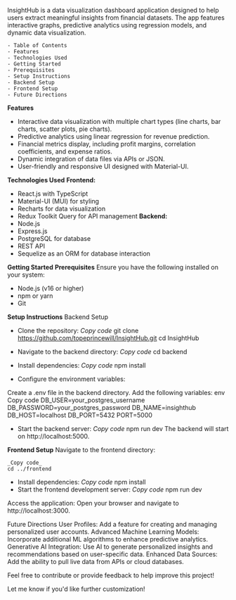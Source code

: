 InsightHub is a data visualization dashboard application designed to help users extract meaningful insights from financial datasets. The app features interactive graphs, 
predictive analytics using regression models, and dynamic data visualization.

    - Table of Contents
    - Features
    - Technologies Used
    - Getting Started
    - Prerequisites
    - Setup Instructions
    - Backend Setup
    - Frontend Setup
    - Future Directions
    
**Features**
- Interactive data visualization with multiple chart types (line charts, bar charts, scatter plots, pie charts).
- Predictive analytics using linear regression for revenue prediction.
- Financial metrics display, including profit margins, correlation coefficients, and expense ratios.
- Dynamic integration of data files via APIs or JSON.
- User-friendly and responsive UI designed with Material-UI.
  
**Technologies Used**
**Frontend:**
- React.js with TypeScript
- Material-UI (MUI) for styling
- Recharts for data visualization
- Redux Toolkit Query for API management
**Backend:**
- Node.js
- Express.js
- PostgreSQL for database
- REST API
- Sequelize as an ORM for database interaction
  
**Getting Started**
**Prerequisites**
Ensure you have the following installed on your system:

- Node.js (v16 or higher)
- npm or yarn
- Git
  
**Setup Instructions**
Backend Setup
- Clone the repository:
    _Copy code_
    git clone https://github.com/topeprincewill/InsightHub.git
    cd InsightHub
- Navigate to the backend directory:
  _Copy code_
  cd backend
  
- Install dependencies:
  _Copy code_
  npm install
  
- Configure the environment variables:

Create a .env file in the backend directory.
Add the following variables:
  env
  Copy code
  DB_USER=your_postgres_username
  DB_PASSWORD=your_postgres_password
  DB_NAME=insighthub
  DB_HOST=localhost
  DB_PORT=5432
  PORT=5000

- Start the backend server:
  _Copy code_
  npm run dev
  The backend will start on http://localhost:5000.

**Frontend Setup**
Navigate to the frontend directory:


    _Copy code_
    cd ../frontend
  - Install dependencies:
    _Copy code_
    npm install
  - Start the frontend development server:
    _Copy code_
    npm run dev
    
Access the application: Open your browser and navigate to http://localhost:3000.

Future Directions
User Profiles: Add a feature for creating and managing personalized user accounts.
Advanced Machine Learning Models: Incorporate additional ML algorithms to enhance predictive analytics.
Generative AI Integration: Use AI to generate personalized insights and recommendations based on user-specific data.
Enhanced Data Sources: Add the ability to pull live data from APIs or cloud databases.

Feel free to contribute or provide feedback to help improve this project!

Let me know if you'd like further customization!
